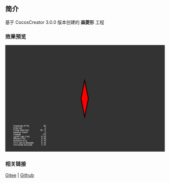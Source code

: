## 简介

基于 CocosCreator 3.0.0 版本创建的 **画菱形** 工程

### 效果预览
![image](../../image/202203/2022030403.png)

### 相关链接
[Gitee](https://gitee.com/mirrors_cocos-creator/test-cases-3d/tree/v3.0/assets/cases/ui/14.graphics) | [Github](https://github.com/cocos-creator/test-cases-3d/tree/v3.0/assets/cases/ui/14.graphics)